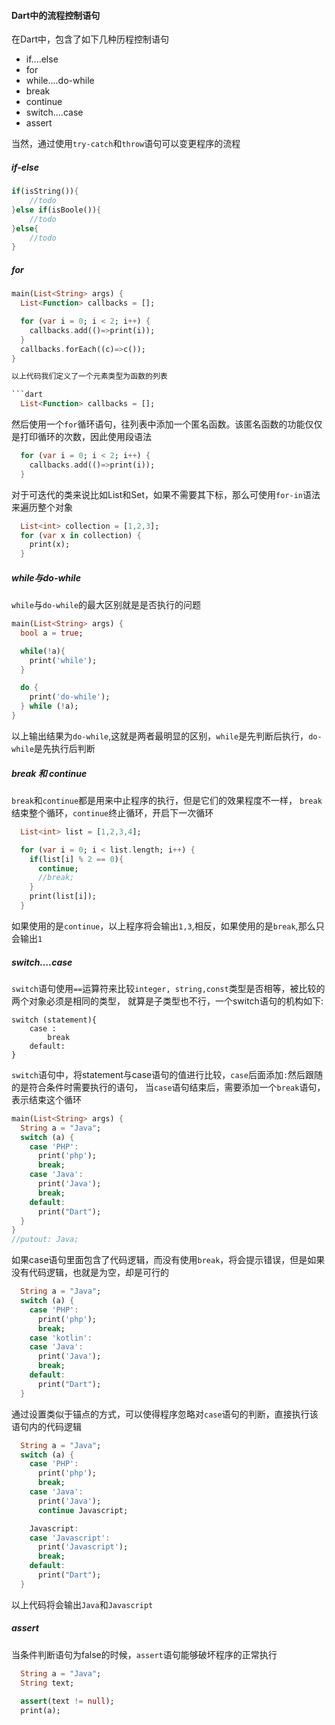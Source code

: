 #### Dart中的流程控制语句

在Dart中，包含了如下几种历程控制语句

- if....else
- for
- while....do-while
- break
- continue
- switch....case
- assert

当然，通过使用`try-catch`和`throw`语句可以变更程序的流程

##### if-else

```dart
if(isString()){
    //todo
}else if(isBoole()){
    //todo
}else{
    //todo
}
```

##### for

```dart
main(List<String> args) {
  List<Function> callbacks = [];

  for (var i = 0; i < 2; i++) {
    callbacks.add(()=>print(i));
  }
  callbacks.forEach((c)=>c());
}

以上代码我们定义了一个元素类型为函数的列表

```dart
  List<Function> callbacks = [];
```

然后使用一个`for`循环语句，往列表中添加一个匿名函数。该匿名函数的功能仅仅是打印循环的次数，因此使用段语法

```dart
  for (var i = 0; i < 2; i++) {
    callbacks.add(()=>print(i));
  }
```

对于可迭代的类来说比如List和Set，如果不需要其下标，那么可使用`for-in`语法来遍历整个对象

```dart
  List<int> collection = [1,2,3];
  for (var x in collection) {
    print(x);
  }
```

##### while与do-while

`while`与`do-while`的最大区别就是是否执行的问题

```dart
main(List<String> args) {
  bool a = true;

  while(!a){
    print('while');
  }

  do {
    print('do-while');
  } while (!a);
}
```
以上输出结果为`do-while`,这就是两者最明显的区别，`while`是先判断后执行，`do-while`是先执行后判断

##### break 和 continue
`break`和`continue`都是用来中止程序的执行，但是它们的效果程度不一样，
`break`结束整个循环，`continue`终止循环，开启下一次循环

```dart
  List<int> list = [1,2,3,4];

  for (var i = 0; i < list.length; i++) {
    if(list[i] % 2 == 0){
      continue;
      //break;
    }
    print(list[i]);
  }
```
如果使用的是`continue`，以上程序将会输出`1,3`,相反，如果使用的是`break`,那么只会输出`1`


##### switch....case
`switch`语句使用`==`运算符来比较`integer, string,const`类型是否相等，被比较的两个对象必须是相同的类型，
就算是子类型也不行，一个switch语句的机构如下:
```
switch (statement){
    case :
        break
    default:
}
```
`switch`语句中，将statement与case语句的值进行比较，`case`后面添加`:`然后跟随的是符合条件时需要执行的语句，
当`case`语句结束后，需要添加一个`break`语句，表示结束这个循环

```dart
main(List<String> args) {
  String a = "Java";
  switch (a) {
    case 'PHP':
      print('php');
      break;
    case 'Java':
      print('Java');
      break;
    default:
      print("Dart");
  }
}
//putout: Java;
```

如果case语句里面包含了代码逻辑，而没有使用`break`，将会提示错误，但是如果没有代码逻辑，也就是为空，却是可行的

```dart
  String a = "Java";
  switch (a) {
    case 'PHP':
      print('php');
      break;
    case 'kotlin':
    case 'Java':
      print('Java');
      break;
    default:
      print("Dart");
  }
```

通过设置类似于锚点的方式，可以使得程序忽略对`case`语句的判断，直接执行该语句内的代码逻辑

```dart
  String a = "Java";
  switch (a) {
    case 'PHP':
      print('php');
      break;
    case 'Java':
      print('Java');
      continue Javascript;

    Javascript:
    case 'Javascript':
      print('Javascript');
      break;
    default:
      print("Dart");
  }
```
以上代码将会输出`Java`和`Javascript`

##### assert
当条件判断语句为false的时候，`assert`语句能够破坏程序的正常执行

```dart
  String a = "Java";
  String text;
  
  assert(text != null);
  print(a);
```
